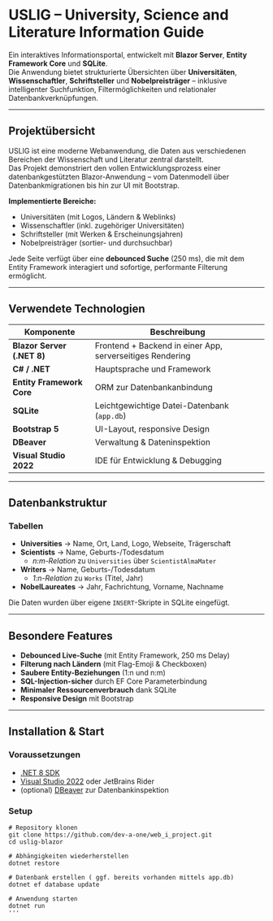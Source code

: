 ﻿# USLIG – University, Science and Literature Information Guide

Ein interaktives Informationsportal, entwickelt mit **Blazor Server**, **Entity Framework Core** und **SQLite**.  
Die Anwendung bietet strukturierte Übersichten über **Universitäten**, **Wissenschaftler**, **Schriftsteller** und **Nobelpreisträger** – inklusive intelligenter Suchfunktion, Filtermöglichkeiten und relationaler Datenbankverknüpfungen.

---

## Projektübersicht

USLIG ist eine moderne Webanwendung, die Daten aus verschiedenen Bereichen der Wissenschaft und Literatur zentral darstellt.  
Das Projekt demonstriert den vollen Entwicklungsprozess einer datenbankgestützten Blazor-Anwendung – vom Datenmodell über Datenbankmigrationen bis hin zur UI mit Bootstrap.

**Implementierte Bereiche:**
- Universitäten (mit Logos, Ländern & Weblinks)  
- Wissenschaftler (inkl. zugehöriger Universitäten)  
- Schriftsteller (mit Werken & Erscheinungsjahren)  
- Nobelpreisträger (sortier- und durchsuchbar)  

Jede Seite verfügt über eine **debounced Suche** (250 ms), die mit dem Entity Framework interagiert und sofortige, performante Filterung ermöglicht.

---

## Verwendete Technologien

| Komponente | Beschreibung |
|-------------|---------------|
| **Blazor Server (.NET 8)** | Frontend + Backend in einer App, serverseitiges Rendering |
| **C# / .NET** | Hauptsprache und Framework |
| **Entity Framework Core** | ORM zur Datenbankanbindung |
| **SQLite** | Leichtgewichtige Datei-Datenbank (`app.db`) |
| **Bootstrap 5** | UI-Layout, responsive Design |
| **DBeaver** | Verwaltung & Dateninspektion |
| **Visual Studio 2022** | IDE für Entwicklung & Debugging |

---

## Datenbankstruktur

### Tabellen
- **Universities** → Name, Ort, Land, Logo, Webseite, Trägerschaft  
- **Scientists** → Name, Geburts-/Todesdatum  
  - *n:m-Relation* zu `Universities` über `ScientistAlmaMater`  
- **Writers** → Name, Geburts-/Todesdatum  
  - *1:n-Relation* zu `Works` (Titel, Jahr)  
- **NobelLaureates** → Jahr, Fachrichtung, Vorname, Nachname  

Die Daten wurden über eigene `INSERT`-Skripte in SQLite eingefügt.

---

## Besondere Features

-  **Debounced Live-Suche** (mit Entity Framework, 250 ms Delay)
-  **Filterung nach Ländern** (mit Flag-Emoji & Checkboxen)
-  **Saubere Entity-Beziehungen** (1:n und n:m)
-  **SQL-Injection-sicher** durch EF Core Parameterbindung
-  **Minimaler Ressourcenverbrauch** dank SQLite
-  **Responsive Design** mit Bootstrap

---

## Installation & Start

### Voraussetzungen
- [.NET 8 SDK](https://dotnet.microsoft.com/download/dotnet/8.0)
- [Visual Studio 2022](https://visualstudio.microsoft.com/) oder JetBrains Rider
- (optional) [DBeaver](https://dbeaver.io/) zur Datenbankinspektion

### Setup

```
# Repository klonen
git clone https://github.com/dev-a-one/web_i_project.git
cd uslig-blazor

# Abhängigkeiten wiederherstellen
dotnet restore

# Datenbank erstellen ( ggf. bereits vorhanden mittels app.db)
dotnet ef database update

# Anwendung starten
dotnet run
'''